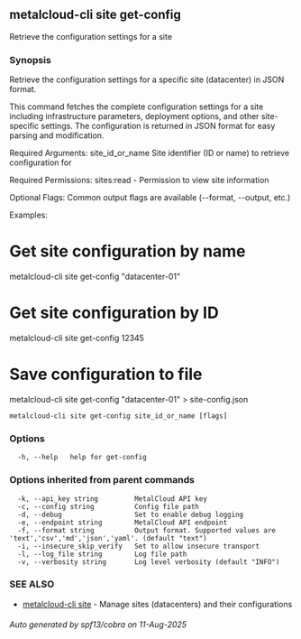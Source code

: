 ## metalcloud-cli site get-config

Retrieve the configuration settings for a site

### Synopsis

Retrieve the configuration settings for a specific site (datacenter) in JSON format.

This command fetches the complete configuration settings for a site including
infrastructure parameters, deployment options, and other site-specific settings.
The configuration is returned in JSON format for easy parsing and modification.

Required Arguments:
  site_id_or_name    Site identifier (ID or name) to retrieve configuration for

Required Permissions:
  sites:read - Permission to view site information

Optional Flags:
  Common output flags are available (--format, --output, etc.)

Examples:
  # Get site configuration by name
  metalcloud-cli site get-config "datacenter-01"

  # Get site configuration by ID
  metalcloud-cli site get-config 12345

  # Save configuration to file
  metalcloud-cli site get-config "datacenter-01" > site-config.json

```
metalcloud-cli site get-config site_id_or_name [flags]
```

### Options

```
  -h, --help   help for get-config
```

### Options inherited from parent commands

```
  -k, --api_key string         MetalCloud API key
  -c, --config string          Config file path
  -d, --debug                  Set to enable debug logging
  -e, --endpoint string        MetalCloud API endpoint
  -f, --format string          Output format. Supported values are 'text','csv','md','json','yaml'. (default "text")
  -i, --insecure_skip_verify   Set to allow insecure transport
  -l, --log_file string        Log file path
  -v, --verbosity string       Log level verbosity (default "INFO")
```

### SEE ALSO

* [metalcloud-cli site](metalcloud-cli_site.md)	 - Manage sites (datacenters) and their configurations

###### Auto generated by spf13/cobra on 11-Aug-2025
